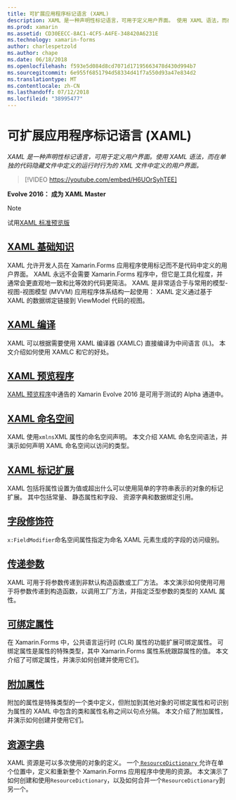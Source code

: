 ```yaml
---
title: 可扩展应用程序标记语言 (XAML)
description: XAML 是一种声明性标记语言，可用于定义用户界面。 使用 XAML 语法，而在单独的代码隐藏文件中定义的运行时行为的 XML 文件中定义的用户界面。
ms.prod: xamarin
ms.assetid: CD30EECC-8AC1-4CF5-A4FE-348420A6231E
ms.technology: xamarin-forms
author: charlespetzold
ms.author: chape
ms.date: 06/18/2018
ms.openlocfilehash: f593e5d084d8cd7071d17195663478d430d994b7
ms.sourcegitcommit: 6e955f6851794d58334d41f7a550d93a47e834d2
ms.translationtype: MT
ms.contentlocale: zh-CN
ms.lasthandoff: 07/12/2018
ms.locfileid: "38995477"
---
```

# <a name="extensible-application-markup-language-xaml"></a>可扩展应用程序标记语言 (XAML)

_XAML 是一种声明性标记语言，可用于定义用户界面。使用 XAML 语法，而在单独的代码隐藏文件中定义的运行时行为的 XML 文件中定义的用户界面。_

> [!VIDEO https://youtube.com/embed/H6UOrSyhTEE]

**Evolve 2016： 成为 XAML Master**

> [!NOTE]
> 试用[XAML 标准预览版](standard/index.md)

<a name="xaml" />

## <a name="xaml-basicsxaml-basicsindexmd"></a>[XAML 基础知识](xaml-basics/index.md)

XAML 允许开发人员在 Xamarin.Forms 应用程序使用标记而不是代码中定义的用户界面。 XAML 永远不会需要 Xamarin.Forms 程序中，但它是工具化程度，并通常会更直观地一致和比等效的代码更简洁。 XAML 是非常适合于与常用的模型-视图-视图模型 (MVVM) 应用程序体系结构一起使用： XAML 定义通过基于 XAML 的数据绑定链接到 ViewModel 代码的视图。

## <a name="xaml-compilationxamlcmd"></a>[XAML 编译](xamlc.md)

XAML 可以根据需要使用 XAML 编译器 (XAMLC) 直接编译为中间语言 (IL)。 本文介绍如何使用 XAMLC 和它的好处。

## <a name="xaml-previewerxaml-previewermd"></a>[XAML 预览程序](xaml-previewer.md)

[XAML 预览程序](~/xamarin-forms/xaml/xaml-previewer.md)中通告的 Xamarin Evolve 2016 是可用于测试的 Alpha 通道中。

## <a name="xaml-namespacesnamespacesmd"></a>[XAML 命名空间](namespaces.md)

XAML 使用`xmlns`XML 属性的命名空间声明。 本文介绍 XAML 命名空间语法，并演示如何声明 XAML 命名空间以访问的类型。

## <a name="xaml-markup-extensionsmarkup-extensionsindexmd"></a>[XAML 标记扩展](markup-extensions/index.md)

XAML 包括将属性设置为值或超出什么可以使用简单的字符串表示的对象的标记扩展。 其中包括常量、 静态属性和字段、 资源字典和数据绑定引用。

## <a name="field-modifiersfield-modifiersmd"></a>[字段修饰符](field-modifiers.md)

`x:FieldModifier`命名空间属性指定为命名 XAML 元素生成的字段的访问级别。

## <a name="passing-argumentspassing-argumentsmd"></a>[传递参数](passing-arguments.md)

XAML 可用于将参数传递到非默认构造函数或工厂方法。 本文演示如何使用可用于将参数传递到构造函数，以调用工厂方法，并指定泛型参数的类型的 XAML 属性。

## <a name="bindable-propertiesbindable-propertiesmd"></a>[可绑定属性](bindable-properties.md)

在 Xamarin.Forms 中，公共语言运行时 (CLR) 属性的功能扩展可绑定属性。 可绑定属性是属性的特殊类型，其中 Xamarin.Forms 属性系统跟踪属性的值。 本文介绍了可绑定属性，并演示如何创建并使用它们。

## <a name="attached-propertiesattached-propertiesmd"></a>[附加属性](attached-properties.md)

附加的属性是特殊类型的一个类中定义，但附加到其他对象的可绑定属性和可识别为属性的 XAML 中包含的类和属性名称之间以句点分隔。 本文介绍了附加属性，并演示如何创建并使用它们。

## <a name="resource-dictionariesresource-dictionariesmd"></a>[资源字典](resource-dictionaries.md)

XAML 资源是可以多次使用的对象的定义。 一个[ `ResourceDictionary` ](xref:Xamarin.Forms.ResourceDictionary)允许在单个位置中，定义和重新整个 Xamarin.Forms 应用程序中使用的资源。 本文演示了如何创建和使用`ResourceDictionary`，以及如何合并一个`ResourceDictionary`到另一个。
